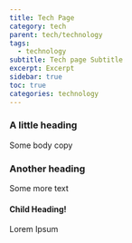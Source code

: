 ```yaml
---
title: Tech Page
category: tech
parent: tech/technology
tags:
  - technology
subtitle: Tech page Subtitle
excerpt: Excerpt
sidebar: true
toc: true
categories: technology
---
```


### A little heading

Some body copy

### Another heading

Some more text

#### Child Heading!

Lorem Ipsum
